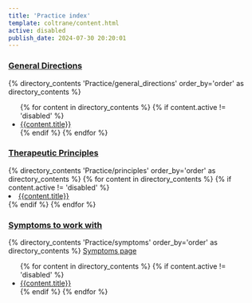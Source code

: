 ```yaml
---
title: 'Practice index'
template: coltrane/content.html
active: disabled
publish_date: 2024-07-30 20:20:01
---
```



<h3><a href="/Practice/general_directions/">General Directions</a></h3>
{% directory_contents 'Practice/general_directions' order_by='order' as directory_contents %}
<ul>
{% for content in  directory_contents %}
    {% if content.active != 'disabled' %}
    <li><a href="/{{content.slug}}/"
    >{{content.title}}
    </a></li>
    {% endif %}
    {% endfor %}
</ul>

<h3><a href="/Practice/general_directions/">Therapeutic Principles</a></h3>
{% directory_contents 'Practice/principles' order_by='order' as directory_contents %}
{% for content in  directory_contents %}
    {% if content.active != 'disabled' %}
    <li><a href="/{{content.slug}}/"
    >{{content.title}}
    </a></li>
    {% endif %}
    {% endfor %}
</ul>



<h3><a href="/Practice/general_directions/">Symptoms to work with</a></h3>
{% directory_contents 'Practice/symptoms' order_by='order' as directory_contents %}
<a href="/Practice/symptoms/">Symptoms page</a>
<ul>
{% for content in  directory_contents %}
    {% if content.active != 'disabled' %}
    <li><a href="/{{content.slug}}/"
    >{{content.title}}
    </a></li>
    {% endif %}
    {% endfor %}
</ul>